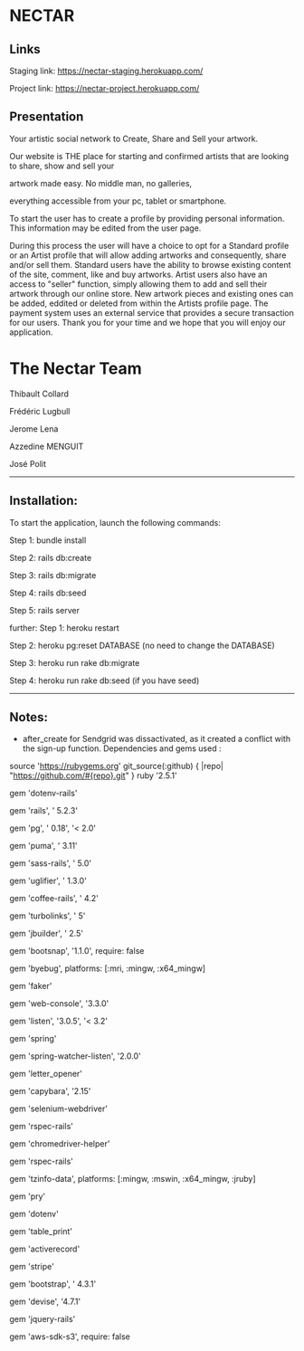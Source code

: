 # NECTAR


## Links


Staging link: https://nectar-staging.herokuapp.com/


Project link: https://nectar-project.herokuapp.com/


## Presentation


Your artistic social network to Create, Share and Sell your artwork.


Our website is THE place for starting and confirmed artists that are looking to share, show and sell your 

artwork made easy. No middle man, no galleries, 

everything accessible from your pc, tablet or smartphone.    

To start the user has to create a profile by providing personal information. This information may be edited from the user page. 

During this process the user will have a choice to opt for a Standard profile or an Artist profile that will allow adding artworks and consequently, share and/or sell them. 
Standard users have the ability to browse existing content of the site, comment, like and buy artworks. Artist users also have an access to "seller" function, 
simply allowing them to add and sell their artwork through our online store. 
New artwork pieces and existing ones can be added, eddited or deleted from within the Artists profile page. 
The payment system uses an external service that provides a secure transaction for our users.
Thank you for your time and we hope that you will enjoy our application.


# The Nectar Team

Thibault Collard

Frédéric Lugbull

Jerome Lena

Azzedine MENGUIT

José Polit



----------
## Installation:

To start the application, launch the following commands:


Step 1: bundle install

Step 2: rails db:create

Step 3: rails db:migrate

Step 4: rails db:seed

Step 5: rails server



further:
Step 1: heroku restart

Step 2: heroku pg:reset DATABASE (no need to change the DATABASE)

Step 3: heroku run rake db:migrate

Step 4: heroku run rake db:seed (if you have seed)


----------
## Notes:


 - after_create for Sendgrid was dissactivated, as it created a conflict with the sign-up function.
Dependencies and gems used :

source 'https://rubygems.org'
git_source(:github) { |repo| "https://github.com/#{repo}.git" }
ruby '2.5.1'


gem 'dotenv-rails'


gem 'rails', ' 5.2.3'


gem 'pg', ' 0.18', '< 2.0'


gem 'puma', ' 3.11'


gem 'sass-rails', ' 5.0'


gem 'uglifier', ' 1.3.0'


gem 'coffee-rails', ' 4.2'


gem 'turbolinks', ' 5'


gem 'jbuilder', ' 2.5'


gem 'bootsnap', '1.1.0', require: false


gem 'byebug', platforms: [:mri, :mingw, :x64_mingw]


gem 'faker'


gem 'web-console', '3.3.0'


gem 'listen', '3.0.5', '< 3.2'


gem 'spring'


gem 'spring-watcher-listen', '2.0.0'


gem 'letter_opener'


gem 'capybara', '2.15'


gem 'selenium-webdriver'


gem 'rspec-rails'


gem 'chromedriver-helper'


gem 'rspec-rails'


gem 'tzinfo-data', platforms: [:mingw, :mswin, :x64_mingw, :jruby]


gem 'pry' 


gem 'dotenv'


gem 'table_print'


gem 'activerecord' 


gem 'stripe'


gem 'bootstrap', ' 4.3.1'


gem 'devise', '4.7.1'


gem 'jquery-rails'


gem 'aws-sdk-s3', require: false